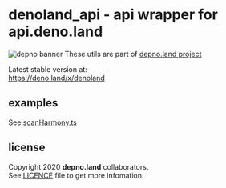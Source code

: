 # denoland_api - api wrapper for api.deno.land
![depno banner](https://github.com/depnoland/depno.land/raw/main/docs/depno-banner.png)
These utils are part of [depno.land project](https://github.com/depnoland/depno.land)

Latest stable version at:\
https://deno.land/x/denoland

## examples
See [scanHarmony.ts](example/scanHarmony.ts)

## license
Copyright 2020 **depno.land** collaborators.\
See [LICENCE](LICENSE) file to get more infomation.
